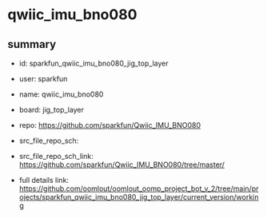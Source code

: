 # qwiic_imu_bno080
 
## summary 
* id: sparkfun_qwiic_imu_bno080_jig_top_layer
* user: sparkfun
* name: qwiic_imu_bno080
* board: jig_top_layer
* repo: https://github.com/sparkfun/Qwiic_IMU_BNO080



* src_file_repo_sch: 
* src_file_repo_sch_link: https://github.com/sparkfun/Qwiic_IMU_BNO080/tree/master/
* full details link: https://github.com/oomlout/oomlout_oomp_project_bot_v_2/tree/main/projects/sparkfun_qwiic_imu_bno080_jig_top_layer/current_version/working  








